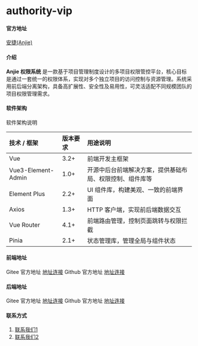 # authority-vip

#### 官方地址

[安捷(Anjie)](https://anjiesoft.com)

#### 介绍
**Anjie 权限系统** 是一款基于项目管理制度设计的多项目权限管控平台，核心目标是通过一套统一的权限体系，实现对多个独立项目的访问控制与资源管理。系统采用前后端分离架构，具备高扩展性、安全性及易用性，可灵活适配不同规模团队的项目权限管理需求。


#### 软件架构
软件架构说明

| 技术 / 框架            | 版本要求  | 用途说明                         |
| :----------------- | :---- | :--------------------------- |
| Vue                | 3.2+  | 前端开发主框架                      |
| Vue3-Element-Admin | 1.0+  | 开源中后台前端解决方案，提供基础布局、权限控制、组件库等 |
| Element Plus       | 2.2+  | UI 组件库，构建美观、一致的前端界面          |
| Axios              | 1.3+  | HTTP 客户端，实现前后端数据交互           |
| Vue Router         | 4.1+  | 前端路由管理，控制页面跳转与权限拦截           |
| Pinia              | 2.1+  | 状态管理库，管理全局与组件状态 


#### 前端地址
Gitee 官方地址 [地址连接](https://gitee.com/ymxnetg/anjie-authority-base-web)
Github 官方地址 [地址连接](https://github.com/anjiesoft/anjie-authority-base-web)

#### 后端地址
Gitee 官方地址 [地址连接](https://gitee.com/ymxnetg/anjie-authority-base)
Github 官方地址 [地址连接](https://github.com/anjiesoft/anjie-authority-base)



#### 联系方式

1.  [联系我们1](mailto:bigapegao@163.com)
2.  [联系我们2](mailto:bigape.gao@gmail.com)
